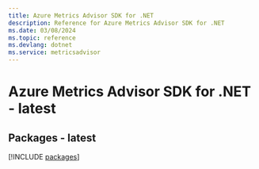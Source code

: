 ```yaml
---
title: Azure Metrics Advisor SDK for .NET
description: Reference for Azure Metrics Advisor SDK for .NET
ms.date: 03/08/2024
ms.topic: reference
ms.devlang: dotnet
ms.service: metricsadvisor
---
```

# Azure Metrics Advisor SDK for .NET - latest
## Packages - latest
[!INCLUDE [packages](metrics-advisor-index.md)]
